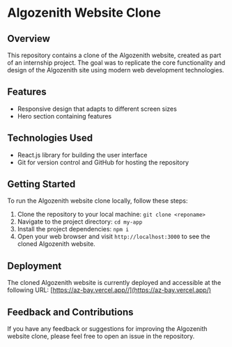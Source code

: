 # Algozenith Website Clone

## Overview
This repository contains a clone of the Algozenith website, created as part of an internship project. The goal was to replicate the core functionality and design of the Algozenith site using modern web development technologies.

## Features
- Responsive design that adapts to different screen sizes
- Hero section containing features

## Technologies Used
- React.js library for building the user interface
- Git for version control and GitHub for hosting the repository

## Getting Started
To run the Algozenith website clone locally, follow these steps:

1. Clone the repository to your local machine: `git clone <reponame>`
2. Navigate to the project directory: `cd my-app`
3. Install the project dependencies: `npm i`
5. Open your web browser and visit `http://localhost:3000` to see the cloned Algozenith website.

## Deployment
The cloned Algozenith website is currently deployed and accessible at the following URL:
[https://az-bay.vercel.app//](https://az-bay.vercel.app/)

## Feedback and Contributions
If you have any feedback or suggestions for improving the Algozenith website clone, please feel free to open an issue in the repository. 